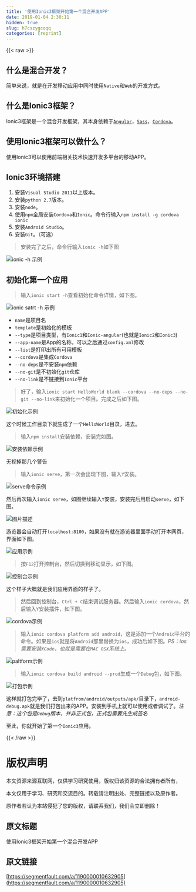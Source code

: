 ```yaml
---
title: '使用Ionic3框架开始第一个混合开发APP' 
date: 2019-01-04 2:30:11
hidden: true
slug: h7cszygcoqq
categories: [reprint]
---
```


{{< raw >}}

                    
<h2 id="articleHeader0">什么是混合开发？</h2>
<p>简单来说，就是在开发移动应用中同时使用<code>Native</code>和<code>Web</code>的开发方式。</p>
<h2 id="articleHeader1">什么是Ionic3框架？</h2>
<p>Ionic3框架是一个混合开发框架，其本身依赖于<a href="https://angular.io/" rel="nofollow noreferrer" target="_blank"><code>Angular</code></a>，<a href="http://sass-lang.com/" rel="nofollow noreferrer" target="_blank"><code>Sass</code></a>，<a href="http://cordova.apache.org/" rel="nofollow noreferrer" target="_blank"><code>Cordova</code></a>。</p>
<h2 id="articleHeader2">使用Ionic3框架可以做什么？</h2>
<p>使用Ionic3可以使用前端相关技术快速开发多平台的移动APP。</p>
<h2 id="articleHeader3">Ionic3环境搭建</h2>
<ol>
<li>安装<code>Visual Studio 2011</code>以上版本。</li>
<li>安装<code>python 2.7</code>版本。</li>
<li>安装<code>node</code>。</li>
<li>使用<code>npm</code>全局安装<code>Cordova</code>和<code>Ionic</code>。命令行输入<code>npm install -g cordova ionic</code>
</li>
<li>安装<code>Android Studio</code>。</li>
<li>安装<code>Git</code>。（可选）</li>
</ol>
<blockquote><p>安装完了之后，命令行输入<code>ionic -h</code>如下图</p></blockquote>
<p><span class="img-wrap"><img data-src="/img/bVSL6a?w=772&amp;h=390" src="https://static.alili.tech/img/bVSL6a?w=772&amp;h=390" alt="ionic -h 示例" title="ionic -h 示例" style="cursor: pointer; display: inline;"></span></p>
<h2 id="articleHeader4">初始化第一个应用</h2>
<blockquote><p>输入<code>ionic start -h</code>查看初始化命令详情，如下图。</p></blockquote>
<p><span class="img-wrap"><img data-src="/img/bVSL6K?w=772&amp;h=522" src="https://static.alili.tech/img/bVSL6K?w=772&amp;h=522" alt="ionic satrt -h 示例" title="ionic satrt -h 示例" style="cursor: pointer; display: inline;"></span></p>
<ul>
<li>
<code>name</code>是项目名</li>
<li>
<code>template</code>是初始化的模板</li>
<li>
<code>--type</code>是项目类型，有<code>Ionic1</code>和<code>Ionic-angular</code>(也就是<code>Ionic2</code>和<code>Ionic3</code>)</li>
<li>
<code>--app-name</code>是App的名称，可以之后通过<code>config.xml</code>修改</li>
<li>
<code>--list</code>是打印出所有可用模板</li>
<li>
<code>--cordova</code>是集成<code>Cordova</code>
</li>
<li>
<code>--no-deps</code>是不安装<code>npm</code>依赖</li>
<li>
<code>--no-git</code>是不初始化<code>git</code>仓库</li>
<li>
<code>--no-link</code>是不链接到<code>Ionic</code>平台</li>
</ul>
<blockquote><p>好了，输入<code>ionic start HelloWorld blank --cordova --no-deps --no-git --no-link</code>来初始化一个项目。完成之后如下图。</p></blockquote>
<p><span class="img-wrap"><img data-src="/img/bVSL9M?w=775&amp;h=339" src="https://static.alili.tech/img/bVSL9M?w=775&amp;h=339" alt="初始化示例" title="初始化示例" style="cursor: pointer; display: inline;"></span></p>
<p>这个时候工作目录下就生成了一个<code>HelloWorld</code>目录，进去。</p>
<blockquote><p>输入<code>npm install</code>安装依赖，安装完如图。</p></blockquote>
<p><span class="img-wrap"><img data-src="/img/bVSMaL?w=772&amp;h=715" src="https://static.alili.tech/img/bVSMaL?w=772&amp;h=715" alt="安装依赖示例" title="安装依赖示例" style="cursor: pointer; display: inline;"></span></p>
<p>无视掉那几个警告</p>
<blockquote><p>输入<code>ionic serve</code>，第一次会出现下图，输入<code>Y</code>安装。</p></blockquote>
<p><span class="img-wrap"><img data-src="/img/bVSMba?w=634&amp;h=142" src="https://static.alili.tech/img/bVSMba?w=634&amp;h=142" alt="serve命令示例" title="serve命令示例" style="cursor: pointer; display: inline;"></span></p>
<p>然后再次输入<code>ionic serve</code>，如图继续输入<code>Y</code>安装，安装完后用启动<code>serve</code>，如下图。</p>
<p><span class="img-wrap"><img data-src="/img/bVSMbC?w=845&amp;h=488" src="https://static.alili.tech/img/bVSMbC?w=845&amp;h=488" alt="图片描述" title="图片描述" style="cursor: pointer; display: inline;"></span></p>
<p>游览器会自动打开<code>localhost:8100</code>，如果没有就在游览器里面手动打开本网页，界面如下图。</p>
<p><span class="img-wrap"><img data-src="/img/bVSMbX?w=1364&amp;h=692" src="https://static.alili.tech/img/bVSMbX?w=1364&amp;h=692" alt="应用示例" title="应用示例" style="cursor: pointer;"></span></p>
<blockquote><p>按<code>F12</code>打开控制台，然后切换到移动显示，如下图。</p></blockquote>
<p><span class="img-wrap"><img data-src="/img/bVSMcm?w=1366&amp;h=699" src="https://static.alili.tech/img/bVSMcm?w=1366&amp;h=699" alt="控制台示例" title="控制台示例" style="cursor: pointer; display: inline;"></span></p>
<p>这个样子大概就是我们应用界面的样子了。</p>
<blockquote><p>然后回到控制台，<code>Ctrl + C</code>结束调试服务器。然后输入<code>ionic cordova</code>，然后输入<code>Y</code>安装插件，如下图。</p></blockquote>
<p><span class="img-wrap"><img data-src="/img/bVSMdc?w=754&amp;h=221" src="https://static.alili.tech/img/bVSMdc?w=754&amp;h=221" alt="cordova示例" title="cordova示例" style="cursor: pointer; display: inline;"></span></p>
<blockquote><p>输入<code>ionic cordova platform add android</code>，这是添加一个<code>Android</code>平台的命令。如果是<code>ios</code>就是将<code>Android</code>那里替换为<code>ios</code>，成功后如下图。<em>PS：ios需要安装<code>XCode</code>，也就是需要在<code>MAC OSX</code>系统上。</em></p></blockquote>
<p><span class="img-wrap"><img data-src="/img/bVSMeJ?w=844&amp;h=656" src="https://static.alili.tech/img/bVSMeJ?w=844&amp;h=656" alt="paltform示例" title="paltform示例" style="cursor: pointer; display: inline;"></span></p>
<blockquote><p>输入<code>ionic cordova build android --prod</code>生成一个<code>Debug</code>包，如下图。</p></blockquote>
<p><span class="img-wrap"><img data-src="/img/bVSMfg?w=864&amp;h=727" src="https://static.alili.tech/img/bVSMfg?w=864&amp;h=727" alt="打包示例" title="打包示例" style="cursor: pointer; display: inline;"></span></p>
<p>这样就打包完毕了，去到<code>platfrom/android/outputs/apk/</code>目录下，<code>android-debug.apk</code>就是我们打包出来的APP。安装到手机上就可以使用或者调试了。<em>注意：这个包是<code>Debug</code>版本，并非正式包，正式包需要先生成签名</em></p>
<p>至此，你就开始了第一个<code>Ionic3</code>应用。</p>

                
{{< /raw >}}

# 版权声明
本文资源来源互联网，仅供学习研究使用，版权归该资源的合法拥有者所有，

本文仅用于学习、研究和交流目的。转载请注明出处、完整链接以及原作者。

原作者若认为本站侵犯了您的版权，请联系我们，我们会立即删除！

## 原文标题
使用Ionic3框架开始第一个混合开发APP

## 原文链接
[https://segmentfault.com/a/1190000010632905](https://segmentfault.com/a/1190000010632905)

